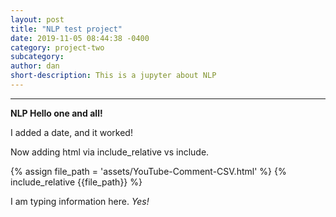 ```yaml
---
layout: post
title: "NLP test project"
date: 2019-11-05 08:44:38 -0400
category: project-two
subcategory:
author: dan
short-description: This is a jupyter about NLP
---
```

-----
**NLP Hello one and all!**

I added a date, and it worked!

Now adding html via include_relative vs include.

{% assign file_path = 'assets/YouTube-Comment-CSV.html' %}
{% include_relative {{file_path}} %}

I am typing information here. *Yes!*
